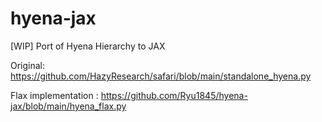# hyena-jax
[WIP] Port of Hyena Hierarchy to JAX

Original: https://github.com/HazyResearch/safari/blob/main/standalone_hyena.py

Flax implementation : https://github.com/Ryu1845/hyena-jax/blob/main/hyena_flax.py
